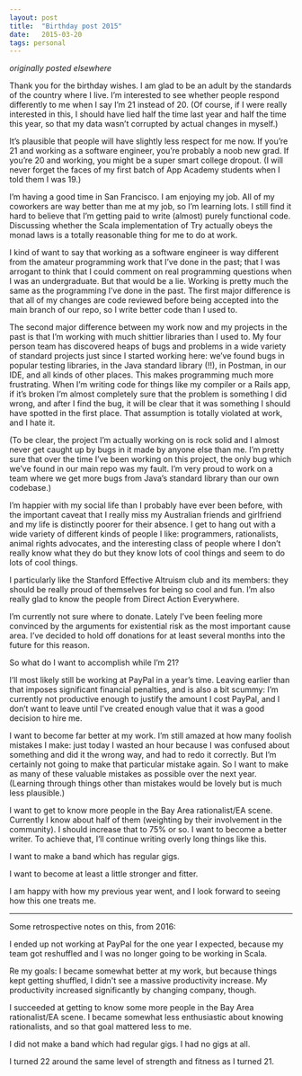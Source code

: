 ```yaml
---
layout: post
title:  "Birthday post 2015"
date:   2015-03-20
tags: personal
---
```


*originally posted elsewhere*

Thank you for the birthday wishes. I am glad to be an adult by the standards of the country where I live. I’m interested to see whether people respond differently to me when I say I’m 21 instead of 20. (Of course, if I were really interested in this, I should have lied half the time last year and half the time this year, so that my data wasn’t corrupted by actual changes in myself.)

It’s plausible that people will have slightly less respect for me now. If you’re 21 and working as a software engineer, you’re probably a noob new grad. If you’re 20 and working, you might be a super smart college dropout. (I will never forget the faces of my first batch of App Academy students when I told them I was 19.)

I’m having a good time in San Francisco. I am enjoying my job. All of my coworkers are way better than me at my job, so I’m learning lots. I still find it hard to believe that I’m getting paid to write (almost) purely functional code. Discussing whether the Scala implementation of Try actually obeys the monad laws is a totally reasonable thing for me to do at work.

I kind of want to say that working as a software engineer is way different from the amateur programming work that I’ve done in the past; that I was arrogant to think that I could comment on real programming questions when I was an undergraduate. But that would be a lie. Working is pretty much the same as the programming I’ve done in the past. The first major difference is that all of my changes are code reviewed before being accepted into the main branch of our repo, so I write better code than I used to.

The second major difference between my work now and my projects in the past is that I’m working with much shittier libraries than I used to. My four person team has discovered heaps of bugs and problems in a wide variety of standard projects just since I started working here: we’ve found bugs in popular testing libraries, in the Java standard library (!!), in Postman, in our IDE, and all kinds of other places. This makes programming much more frustrating. When I’m writing code for things like my compiler or a Rails app, if it’s broken I’m almost completely sure that the problem is something I did wrong, and after I find the bug, it will be clear that it was something I should have spotted in the first place. That assumption is totally violated at work, and I hate it.

(To be clear, the project I’m actually working on is rock solid and I almost never get caught up by bugs in it made by anyone else than me. I’m pretty sure that over the time I’ve been working on this project, the only bug which we’ve found in our main repo was my fault. I’m very proud to work on a team where we get more bugs from Java’s standard library than our own codebase.)

I’m happier with my social life than I probably have ever been before, with the important caveat that I really miss my Australian friends and girlfriend and my life is distinctly poorer for their absence. I get to hang out with a wide variety of different kinds of people I like: programmers, rationalists, animal rights advocates, and the interesting class of people where I don’t really know what they do but they know lots of cool things and seem to do lots of cool things.

I particularly like the Stanford Effective Altruism club and its members: they should be really proud of themselves for being so cool and fun. I’m also really glad to know the people from Direct Action Everywhere.

I’m currently not sure where to donate. Lately I’ve been feeling more convinced by the arguments for existential risk as the most important cause area. I’ve decided to hold off donations for at least several months into the future for this reason.

So what do I want to accomplish while I’m 21?

I’ll most likely still be working at PayPal in a year’s time. Leaving earlier than that imposes significant financial penalties, and is also a bit scummy: I’m currently not productive enough to justify the amount I cost PayPal, and I don’t want to leave until I’ve created enough value that it was a good decision to hire me.

I want to become far better at my work. I’m still amazed at how many foolish mistakes I make: just today I wasted an hour because I was confused about something and did it the wrong way, and had to redo it correctly. But I’m certainly not going to make that particular mistake again. So I want to make as many of these valuable mistakes as possible over the next year. (Learning through things other than mistakes would be lovely but is much less plausible.)

I want to get to know more people in the Bay Area rationalist/EA scene. Currently I know about half of them (weighting by their involvement in the community). I should increase that to 75% or so. I want to become a better writer. To achieve that, I’ll continue writing overly long things like this.

I want to make a band which has regular gigs.

I want to become at least a little stronger and fitter.

I am happy with how my previous year went, and I look forward to seeing how this one treats me.

----

Some retrospective notes on this, from 2016:

I ended up not working at PayPal for the one year I expected, because my team got reshuffled and I was no longer going to be working in Scala.

Re my goals: I became somewhat better at my work, but because things kept getting shuffled, I didn't see a massive productivity increase. My productivity increased significantly by changing company, though.

I succeeded at getting to know some more people in the Bay Area rationalist/EA scene. I became somewhat less enthusiastic about knowing rationalists, and so that goal mattered less to me.

I did not make a band which had regular gigs. I had no gigs at all.

I turned 22 around the same level of strength and fitness as I turned 21.
